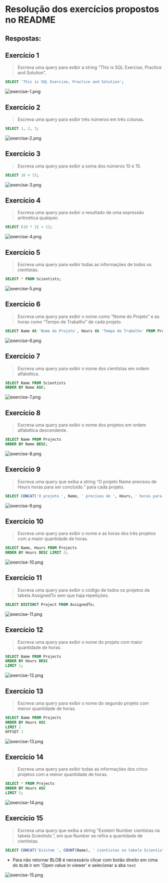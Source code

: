 # Resolução dos exercícios propostos no README

## Respostas:

## Exercício 1
> Escreva uma query para exibir a string “This is SQL Exercise, Practice and Solution”.

```SQL
SELECT 'This is SQL Exercise, Practice and Solution';
```
![exercise-1.png](images/exercise-1.png)

## Exercício 2
> Escreva uma query para exibir três números em três colunas.

```SQL
SELECT 1, 2, 3;
```
![exercise-2.png](images/exercise-2.png)

## Exercício 3
>Escreva uma query para exibir a soma dos números 10 e 15.

```SQL
SELECT 10 + 15;
```

![exercise-3.png](images/exercise-3.png)

## Exercício 4
> Escreva uma query para exibir o resultado de uma expressão aritmética qualquer.

```SQL
SELECT (10 * 2) + 12;
```

![exercise-4.png](images/exercise-4.png)

## Exercício 5
> Escreva uma query para exibir todas as informações de todos os cientistas.

```SQL
SELECT * FROM Scientists;
```

![exercise-5.png](images/exercise-5.png)

## Exercício 6
> Escreva uma query para exibir o nome como “Nome do Projeto” e as horas como “Tempo de Trabalho” de cada projeto.

```SQL
SELECT Name AS 'Nome do Projeto', Hours AS 'Tempo de Trabalho' FROM Projects;
```

![exercise-6.png](images/exercise-6.png)

## Exercício 7
> Escreva uma query para exibir o nome dos cientistas em ordem alfabética.

```SQL
SELECT Name FROM Scientists
ORDER BY Name ASC;
```

![exercise-7.png](images/exercise-7.png)

## Exercício 8
>  Escreva uma query para exibir o nome dos projetos em ordem alfabética descendente.

```SQL
SELECT Name FROM Projects
ORDER BY Name DESC;
```

![exercise-8.png](images/exercise-8.png)

## Exercício 9
> Escreva uma query que exiba a string “O projeto Name precisou de Hours horas para ser concluído.” para cada projeto.

```SQL
SELECT CONCAT('O projeto ', Name, ' precisou de ', Hours, ' horas para ser concluído.') as resultado FROM Projects;
```

![exercise-9.png](images/exercise-9.png)

## Exercício 10
> Escreva uma query para exibir o nome e as horas dos três projetos com a maior quantidade de horas.

```SQL
SELECT Name, Hours FROM Projects
ORDER BY Hours DESC LIMIT 3;
```

![exercise-10.png](images/exercise-10.png)

## Exercício 11
> Escreva uma query para exibir o código de todos os projetos da tabela AssignedTo sem que haja repetições.

```SQL
SELECT DISTINCT Project FROM AssignedTo;
```

![exercise-11.png](images/exercise-11.png)

## Exercício 12
> Escreva uma query para exibir o nome do projeto com maior quantidade de horas.

```SQL
SELECT Name FROM Projects
ORDER BY Hours DESC
LIMIT 1;
```

![exercise-12.png](images/exercise-12.png)

## Exercício 13
> Escreva uma query para exibir o nome do segundo projeto com menor quantidade de horas.

```SQL
SELECT Name FROM Projects
ORDER BY Hours ASC
LIMIT 1
OFFSET 1
```

![exercise-13.png](images/exercise-13.png)

## Exercício 14
> Escreva uma query para exibir todas as informações dos cinco projetos com a menor quantidade de horas.

```SQL
SELECT * FROM Projects
ORDER BY Hours ASC
LIMIT 5;
```

![exercise-14.png](images/exercise-14.png)


## Exercício 15
> Escreva uma query que exiba a string “Existem Number cientistas na tabela Scientists.”, em que Number se refira a quantidade de cientistas.

```SQL
SELECT CONCAT('Existem ', COUNT(Name), ' cientistas na tabela Scientists.') as resultado FROM Scientists;
```

- Para não retornar BLOB é necessário clicar com botão direito em cima do `BLOB` ir em 'Open value in viewer' e selecionar a aba `text`

![exercise-15.png](images/exercise-15.png)


